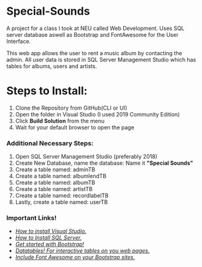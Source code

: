 # Special-Sounds
A project for a class I took at NEU called Web Development. Uses SQL server database aswell as Bootstrap and FontAwesome for the User Interface.

This web app allows the user to rent a music album by contacting the admin. All user data is stored in SQL Server Management Studio which has tables for albums, users and artists.

<h1>Steps to Install:</h1>
<p>
  <ol>
    <li>Clone the Repository from GitHub(CLI or UI)</li>
    <li>Open the folder in Visual Studio (I used 2019 Community Edition)</li>
    <li>Click <b>Build Solution</b> from the menu</li>
    <li>Wait for your default browser to open the page</li>
  </ol>
</p>
<h3>Additional Necessary Steps:</h3>
<p>
  <ol>
    <li>Open SQL Server Management Studio (preferably 2018)</li>
    <li>Create New Database, name the database: Name it <b>"Special Sounds"</b></li>
    <li>Create a table named: adminTB</li>
    <li>Create a table named: albumlendTB</li>
    <li>Create a table named: albumTB</li>
    <li>Create a table named: artistTB</li>
    <li>Create a table named: recordlabelTB</li>
    <li>Lastly, create a table named: userTB</li>
  </ol>
</p>
<h3>Important Links!</h3>
<p>
  <ul>
    <li><a href="https://docs.microsoft.com/en-us/visualstudio/install/install-visual-studio?view=vs-2019" target="_blank"><i>How to install Visual Studio.</i></a></li>
    <li><a href="https://docs.microsoft.com/en-us/sql/database-engine/install-windows/install-sql-server?view=sql-server-ver15" target="_blank"><i>How to Install SQL Server.</i></a></li>
    <li><a href="https://getbootstrap.com/" target="_blank"><i>Get started with Bootstrap!</i></a></li>
    <li><a href="https://datatables.net/" target="_blank"><i>Datatables! For interactive tables on you web pages.</i></a></li>
    <li><a href="https://fontawesome.com/" target="_blank"><i>Include Font Awesome on your Bootstrap sites.</i></a></li>
  </ul>
</p>


